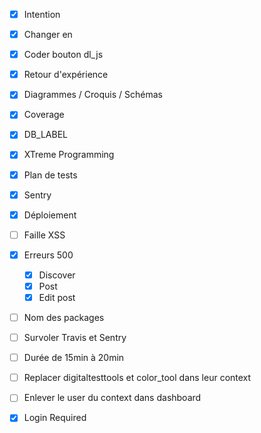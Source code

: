- [x] Intention
- [x] Changer <a> en <form>
- [x] Coder bouton dl_js
- [x] Retour d'expérience
- [x] Diagrammes / Croquis / Schémas
- [x] Coverage
- [x] DB_LABEL
- [x] XTreme Programming
- [x] Plan de tests
- [x] Sentry
- [x] Déploiement

- [ ] Faille XSS
- [x] Erreurs 500
  - [x] Discover
  - [x] Post
  - [x] Edit post
- [ ] Nom des packages
- [ ] Survoler Travis et Sentry
- [ ] Durée de 15min à 20min
- [ ] Replacer digitaltesttools et color_tool dans leur context
- [ ] Enlever le user du context dans dashboard
- [x] Login Required
